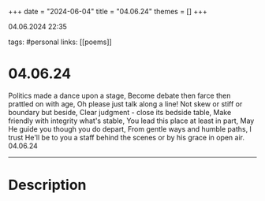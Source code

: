 +++
date = "2024-06-04"
title = "04.06.24"
themes = []
+++

04.06.2024 22:35

tags: #personal
links: [[poems]]

# 04.06.24

Politics made a dance upon a stage,
Become debate then farce then prattled on with age,
Oh please just talk along a line!
Not skew or stiff or boundary but beside,
Clear judgment - close its bedside table,
Make friendly with integrity what's stable,
You lead this place at least in part,
May He guide you though you do depart,
From gentle ways and humble paths,
I trust He'll be to you a staff
behind the scenes or by his grace in open air.
04.06.24

---

# Description

